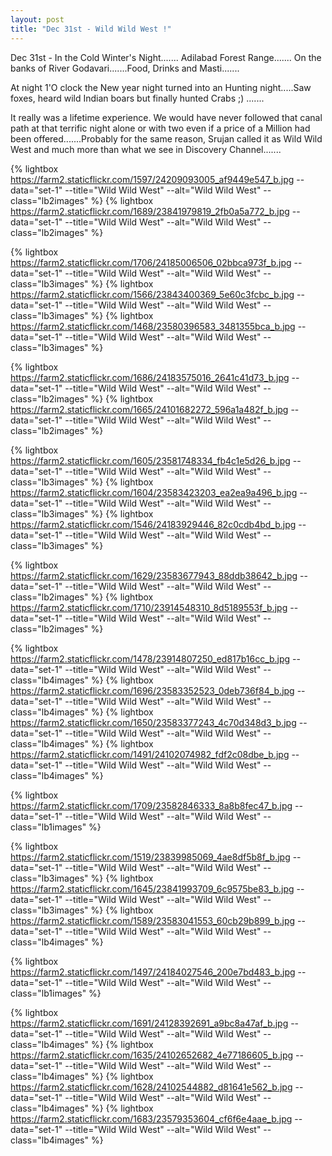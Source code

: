 ```yaml
---
layout: post
title: "Dec 31st - Wild Wild West !"
---
```


<p>Dec 31st - In the Cold Winter's Night.......
Adilabad Forest Range.......
On the banks of River Godavari.......Food, Drinks and Masti.......
<p>At night 1'O clock the New year night turned into an Hunting night.....Saw foxes, heard wild Indian boars but finally hunted Crabs ;) .......
<p>It really was a lifetime experience. We would have never followed that canal path at that terrific night alone or with two even if a price of a Million had been offered.......Probably for the same reason, Srujan called it as Wild Wild West and much more than what we see in Discovery Channel.......
</p>

<p>

{% lightbox https://farm2.staticflickr.com/1597/24209093005_af9449e547_b.jpg --data="set-1" --title="Wild Wild West" --alt="Wild Wild West" --class="lb2images" %}
{% lightbox https://farm2.staticflickr.com/1689/23841979819_2fb0a5a772_b.jpg --data="set-1" --title="Wild Wild West" --alt="Wild Wild West" --class="lb2images" %}

</p>

<p>

{% lightbox https://farm2.staticflickr.com/1706/24185006506_02bbca973f_b.jpg --data="set-1" --title="Wild Wild West" --alt="Wild Wild West" --class="lb3images" %}
{% lightbox https://farm2.staticflickr.com/1566/23843400369_5e60c3fcbc_b.jpg --data="set-1" --title="Wild Wild West" --alt="Wild Wild West" --class="lb3images" %}
{% lightbox https://farm2.staticflickr.com/1468/23580396583_3481355bca_b.jpg --data="set-1" --title="Wild Wild West" --alt="Wild Wild West" --class="lb3images" %}

</p>

<!--more-->

<p>

{% lightbox https://farm2.staticflickr.com/1686/24183575016_2641c41d73_b.jpg --data="set-1" --title="Wild Wild West" --alt="Wild Wild West" --class="lb2images" %}
{% lightbox https://farm2.staticflickr.com/1665/24101682272_596a1a482f_b.jpg --data="set-1" --title="Wild Wild West" --alt="Wild Wild West" --class="lb2images" %}

</p>

<p>

{% lightbox https://farm2.staticflickr.com/1605/23581748334_fb4c1e5d26_b.jpg --data="set-1" --title="Wild Wild West" --alt="Wild Wild West" --class="lb3images" %}
{% lightbox https://farm2.staticflickr.com/1604/23583423203_ea2ea9a496_b.jpg --data="set-1" --title="Wild Wild West" --alt="Wild Wild West" --class="lb3images" %}
{% lightbox https://farm2.staticflickr.com/1546/24183929446_82c0cdb4bd_b.jpg --data="set-1" --title="Wild Wild West" --alt="Wild Wild West" --class="lb3images" %}

</p>

<p>

{% lightbox https://farm2.staticflickr.com/1629/23583677943_88ddb38642_b.jpg --data="set-1" --title="Wild Wild West" --alt="Wild Wild West" --class="lb2images" %}
{% lightbox https://farm2.staticflickr.com/1710/23914548310_8d5189553f_b.jpg --data="set-1" --title="Wild Wild West" --alt="Wild Wild West" --class="lb2images" %}

</p>

<p>

{% lightbox https://farm2.staticflickr.com/1478/23914807250_ed817b16cc_b.jpg --data="set-1" --title="Wild Wild West" --alt="Wild Wild West" --class="lb4images" %}
{% lightbox https://farm2.staticflickr.com/1696/23583352523_0deb736f84_b.jpg --data="set-1" --title="Wild Wild West" --alt="Wild Wild West" --class="lb4images" %}
{% lightbox https://farm2.staticflickr.com/1650/23583377243_4c70d348d3_b.jpg --data="set-1" --title="Wild Wild West" --alt="Wild Wild West" --class="lb4images" %}
{% lightbox https://farm2.staticflickr.com/1491/24102074982_fdf2c08dbe_b.jpg --data="set-1" --title="Wild Wild West" --alt="Wild Wild West" --class="lb4images" %}

</p>

<p>

{% lightbox https://farm2.staticflickr.com/1709/23582846333_8a8b8fec47_b.jpg --data="set-1" --title="Wild Wild West" --alt="Wild Wild West" --class="lb1images" %}

</p>

<p>

{% lightbox https://farm2.staticflickr.com/1519/23839985069_4ae8df5b8f_b.jpg --data="set-1" --title="Wild Wild West" --alt="Wild Wild West" --class="lb3images" %}
{% lightbox https://farm2.staticflickr.com/1645/23841993709_6c9575be83_b.jpg --data="set-1" --title="Wild Wild West" --alt="Wild Wild West" --class="lb3images" %}
{% lightbox https://farm2.staticflickr.com/1589/23583041553_60cb29b899_b.jpg --data="set-1" --title="Wild Wild West" --alt="Wild Wild West" --class="lb4images" %}

</p>

<p>

{% lightbox https://farm2.staticflickr.com/1497/24184027546_200e7bd483_b.jpg --data="set-1" --title="Wild Wild West" --alt="Wild Wild West" --class="lb1images" %}

</p>

<p>

{% lightbox https://farm2.staticflickr.com/1691/24128392691_a9bc8a47af_b.jpg --data="set-1" --title="Wild Wild West" --alt="Wild Wild West" --class="lb4images" %}
{% lightbox https://farm2.staticflickr.com/1635/24102652682_4e77186605_b.jpg --data="set-1" --title="Wild Wild West" --alt="Wild Wild West" --class="lb4images" %}
{% lightbox https://farm2.staticflickr.com/1628/24102544882_d81641e562_b.jpg --data="set-1" --title="Wild Wild West" --alt="Wild Wild West" --class="lb4images" %}
{% lightbox https://farm2.staticflickr.com/1683/23579353604_cf6f6e4aae_b.jpg --data="set-1" --title="Wild Wild West" --alt="Wild Wild West" --class="lb4images" %}

</p>
